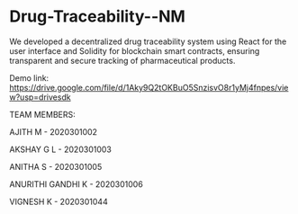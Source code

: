 # Drug-Traceability--NM

We developed a decentralized drug traceability system using React for the user interface and Solidity for blockchain smart contracts, ensuring transparent and secure tracking of pharmaceutical products.

Demo link: https://drive.google.com/file/d/1Aky9Q2tOKBuO5SnzisvO8r1yMj4fnpes/view?usp=drivesdk

TEAM MEMBERS:

AJITH M - 2020301002

AKSHAY G L - 2020301003

ANITHA S - 2020301005

ANURITHI GANDHI K - 2020301006

VIGNESH K - 2020301044
